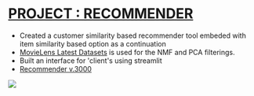# [PROJECT : RECOMMENDER](https://github.com/erkamersaherging/stream_lit_recommender)
* Created a customer similarity based recommender tool embeded with item similarity based option as a continuation
* [MovieLens Latest Datasets]([https://www.google.com](https://grouplens.org/datasets/movielens/)) is used for the NMF and PCA filterings.
* Built an interface for 'client's using streamlit
* [Recommender v.3000](https://erkamersaherging-stream-lit-recommender-sapp-7r9nbc.streamlitapp.com/)

![](/main/images/output.png)


